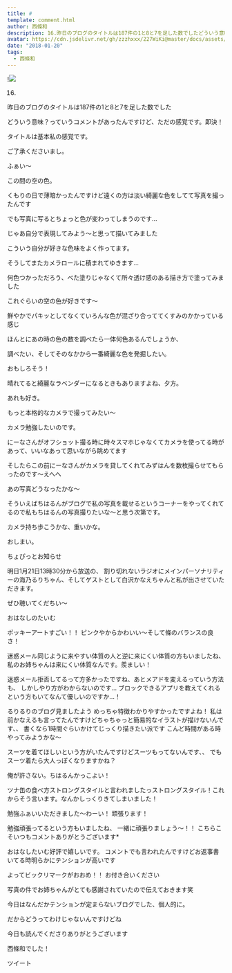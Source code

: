 ```yaml
---
title: #
template: comment.html
author: 西條和
description: 16.昨日のブログのタイトルは187件の1と8と7を足した数でしたどういう意味？っていうコメントがあったんですけど、ただの感覚です。即決！タイトルは基...
avatar: https://cdn.jsdelivr.net/gh/zzzhxxx/227WiKi@master/docs/assets/photo/avatar/nagomi.jpg
date: "2018-01-20"
tags:
  - 西條和
---
```


!![](https://cdn.jsdelivr.net/gh/227WiKi/227WiKi-image@master/blog-image/nagomi-2018-01-20_1.jpg)








16.






昨日のブログのタイトルは187件の1と8と7を足した数でした






どういう意味？っていうコメントがあったんですけど、ただの感覚です。即決！







タイトルは基本私の感覚です。




ご了承くださいまし。










ふぁい〜












この間の空の色。







くもりの日で薄暗かったんですけど遠くの方は淡い綺麗な色をしてて写真を撮ったんです




でも写真に写るとちょっと色が変わってしまうのです…





じゃあ自分で表現してみよう〜と思って描いてみました





こういう自分が好きな色味をよく作ってます。



そうしてまたカメラロールに積まれてゆきます…







何色つかっただろう、べた塗りじゃなくて所々透け感のある描き方で塗ってみました







これぐらいの空の色が好きです〜


鮮やかでパキッとしてなくていろんな色が混ざり合っててくすみのかかっている感じ







ほんとにあの時の色の数を調べたら一体何色あるんでしょうか、





調べたい、そしてそのなかから一番綺麗な色を発掘したい。

おもしろそう！








晴れてると綺麗なラベンダーになるときもありますよね、夕方。



あれも好き。








もっと本格的なカメラで撮ってみたい〜







カメラ勉強したいのです。






にーなさんがオフショット撮る時に時々スマホじゃなくてカメラを使ってる時があって、いいなあって思いながら眺めてます










そしたらこの前にーなさんがカメラを貸してくれてみずはんを数枚撮らせてもらったのです〜えへへ









あの写真どうなったかな〜









そういえばちはるんがブログで私の写真を載せるというコーナーをやってくれてるので私もちはるんの写真撮りたいな〜と思う次第です。








カメラ持ち歩こうかな、重いかな。











おしまい。






ちょぴっとお知らせ



明日1月21日13時30分から放送の、
割り切れないラジオにメインパーソナリティーの海乃るりちゃん、そしてゲストとして白沢かなえちゃんと私が出させていただきます。

ぜひ聴いてくだちい〜









おはなしのたいむ







ポッキーアートすごい！！
ピンクやからかわいい〜そして條のバランスの良さ！





迷惑メール同じように来やすい体質の人と逆に来にくい体質の方もいましたね、私のお姉ちゃんは来にくい体質なんです。羨ましい！





迷惑メール拒否してるって方多かったですね、あとメアドを変えるっていう方法も、
しかしやり方がわからないのです…
ブロックできるアプリを教えてくれるという方もいてなんて優しいのですか…！






るりるりのブログ見ましたよう
めっちゃ特徴わかりやすかったですよね！
私は前かなえるも言ってたんですけどちゃちゃっと簡易的なイラストが描けないんです、、
書くなら1時間ぐらいかけてじっくり描きたい派です
こんど時間がある時やってみようかな〜




スーツを着てほしいという方がいたんですけどスーツもってないんです、、
でもスーツ着たら大人っぽくなりますかね？





俺が許さない。ちはるんかっこよい！




ツナ缶の食べ方ストロングスタイルと言われましたっストロングスタイル！これからそう言います。なんかしっくりきてしまいました！



勉強ふぁいいただきました〜わーい！
頑張ります！



勉強頑張ってるという方もいましたね、
一緒に頑張りましょう〜！！
こちらこそいつもコメントありがとうございます*




おはなしたいむ好評で嬉しいです。
コメントでも言われたんですけどお返事書いてる時明らかにテンションが高いです

よってビックリマークがおおめ！！
お付き合いください









写真の件でお姉ちゃんがとても感謝されていたので伝えておきます笑










今日はなんだかテンションが定まらないブログでした、個人的に。



だからどうってわけじゃないんですけどね













今日も読んでくださりありがとうございます







西條和でした！


ツイート



